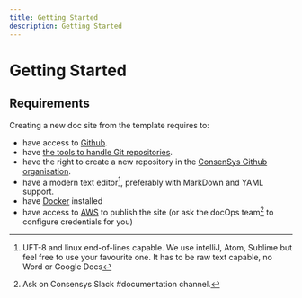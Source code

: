 ```yaml
---
title: Getting Started
description: Getting Started
---
```


# Getting Started

## Requirements

Creating a new doc site from the template requires to:

- have access to [Github](https://github.com/).
- have [the tools to handle Git repositories](https://git-scm.com/downloads/guis).
- have the right to create a new repository in the [ConsenSys Github organisation](https://github.com/ConsenSys).
- have a modern text editor[^1], preferably with MarkDown and YAML support.
- have [Docker](https://docs.docker.com/get-docker/) installed
- have access to [AWS](https://aws.amazon.com/) to publish the site (or ask the docOps team[^2] to configure credentials for you)

[^1]:
    UFT-8 and linux end-of-lines capable.
    We use intelliJ, Atom, Sublime but feel free to use your favourite one.
    It has to be raw text capable, no Word or Google Docs

[^2]:
    Ask on Consensys Slack #documentation channel.
